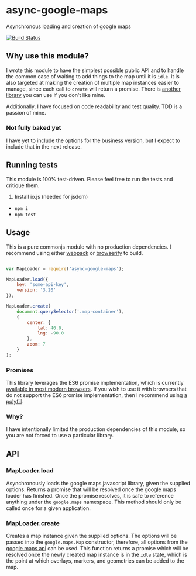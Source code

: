 # async-google-maps
Asynchronous loading and creation of google maps

[![Build Status](https://travis-ci.org/zpratt/async-google-maps.svg)](https://travis-ci.org/zpratt/async-google-maps)

## Why use this module?

I wrote this module to have the simplest possible public API and to handle the common case of waiting to add things to the map until it is `idle`. It is also targeted at making the creation of multiple map instances easier to manage, since each call to `create` will return a promise. There is [another library](https://github.com/sakren/node-google-maps) you can use if you don't like mine.

Additionally, I have focused on code readability and test quality. TDD is a passion of mine.

### Not fully baked yet

I have yet to include the options for the business version, but I expect to include that in the next release.

## Running tests

This module is 100% test-driven. Please feel free to run the tests and critique them.

1. Install io.js (needed for jsdom)
- `npm i`
- `npm test`

## Usage

This is a pure commonjs module with no production dependencies. I recommend using either [webpack](http://webpack.github.io/docs/) or [browserify](https://github.com/substack/node-browserify) to build.

```javascript

var MapLoader = require('async-google-maps');

MapLoader.load({
    key: 'some-api-key',
    version: '3.20'
});

MapLoader.create(
    document.querySelector('.map-container'),
    {
        center: {
            lat: 40.0,
            lng: -90.0
        },
        zoom: 7
    }
);
```

### Promises

This library leverages the ES6 promise implementation, which is currently [available in most modern browsers](http://caniuse.com/#feat=promises). If you wish to use it with browsers that do not support the ES6 promise implementation, then I recommend using [a polyfill](https://github.com/jakearchibald/es6-promise).

### Why?

I have intentionally limited the production dependencies of this module, so you are not forced to use a particular library.

## API

### MapLoader.load

Asynchronously loads the google maps javascript library, given the supplied options. Returns a promise that will be resolved once the google maps loader has finished. Once the promise resolves, it is safe to reference anything under the `google.maps` namespace. This method should only be called once for a given application.

### MapLoader.create

Creates a map instance given the supplied options. The options will be passed into the `google.maps.Map` constructor, therefore, all options from the [google maps api](https://developers.google.com/maps/documentation/javascript/reference#MapOptions) can be used. This function returns a promise which will be resolved once the newly created map instance is in the `idle` state, which is the point at which overlays, markers, and geometries can be added to the map.
